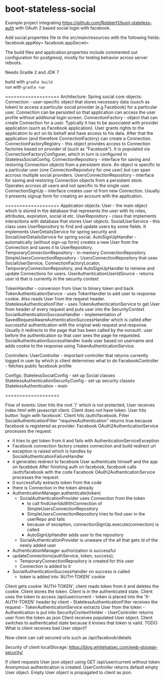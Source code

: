 boot-stateless-social
===================
Example project integrating https://github.com/Robbert1/boot-stateless-auth with OAuth 2 based social login with facebook.

Add social.properties file to the src/main/resources with the following fields:
facebook.appKey=<your app id>
facebook.appSecret=<you app secret>

The build files and application.properties include commented out configuration for postgresql, mostly for testing behavior across server reboots.

Needs Gradle 2 and JDK 7

build with `gradle build`  
run with `gradle run`

===================
Architecture:
Spring social core objects:
Connection - user-specific object that stores necessary data (susch as token) to access a particular social
    provider (e.g Facebook) for a particular user. Connection can be persisted so that application can
    access the user profile without additional login screen.
ConnectionFactory - object that can create Connection for a user. Typically it has to be associated with
    provider application (such as Facebook application). User grants rights to the application to act on its
    behalf and have access to his data. After that the application (and therefore ConnectionFactory) can
    create a Connection.
ConnectionFactoryRegistry - this object provides access to Connection factories
    based on provider id (such as "Facebook"). It is populated via ConnectionFactoryConfigurer, which in turn
    is configured in StatelessSocialConfig.
ConnectionRepository - interface for saving and restoring Connection objects from a persistent store. An object
    is specific to a particular user (one ConnectionRepository for one user) but can span accross multiple
    social providers.
UsersConnectionRepository - interface for saving and restoring Connection objects from a persistent store.
    Operates accross all users and not specific to the single user.
ConnectionSignUp - interface creates user id from new Connection. Usually it presents signup form for
    creating an account with the application.

===================
Application objects:
User - the main object which is stored in the database that represents the user with its roles,
    attributes, expiration, social id etc.
UserRepository - class that implements interactions with database that stores User objects.
SocialUserService - this class uses UserRepository to find and update users by some fields.
    It implements UserDetailsService for spring security and SocialUserDetailsService for spring social.
AutoSignUpHandler - automatically (without sign-up form) creates a new User from the Connection and
    saves it to UserRepository.
TemporaryConnectionRepository - in-memory ConnectionRepository
SimpleUsersConnectionRepository - UsersConnectionRepository that uses SocialUserService,
    ConnectionFactoryLocator, TemporaryConnectionRepository, and AutoSignUpHandler to retreive
    and update Connections for users.
UserAuthenticationUserIdSource - returns user id that is currently in the security context

TokenHandler - conversion from User to binary token and back
TokenAuthenticationService - uses TokenHandler to add user to response cookie.
    Also reads User from the request header. 
StatelessAuthenticationFilter - uses TokenAuthenticationService to get User from header of every request
    and puts user into the SecurityContext
SocialAuthenticationSuccessHandler - implementation of SavedRequestAwareAuthenticationSuccessHandler which
   is called after successful authentication with the original web request and response. Usually it redirects
   to the page that has been called by the nonauth. user before the authentication so that user sees the page
   he requested. SocialAuthenticationSuccessHandler loads user based on username and adds cookie to the response
   using TokenAuthenticationService.


Controllers:
UserController - important controller that returns currently logged in user by which js client determines
    what to do
FacebookController - fetches public facebook profile

Configs:
StatelessSocialConfig - set up Social classes
StatelessAuthenticationSecurityConfig - set up security classes
StatelessAuthentication - main

===================

Flow of events:
User hits the root '/' which is not protected,
User receives index.html with javascript client.
Client does not have token.
User hits button 'login with facebook'.
Client hits /auth/facebook.
Filter SocialAuthenticationFilter "requiresAuthentication" returns true because facebook is registered as provider.
Facebook OAuth2AuthenticationService processes the request:
 - it tries to get token from it and fails with AuthenticationServiceException
 - Facebook connection factory creates connection and build redirect url
 - exception is raised which is handles by SocialAuthenticationFailureHandler
 - it generates redirect to facebook
User authenticate himself and the app on facebbok
After finishing auth on facebook, facebook calls /auth/facebook with the code
Facebook OAuth2AuthenticationService processes the request:
 - it successfully extracts token from the code
 - there is Connection in the token already
 - AuthenticationManager.authenticate(token)
   - SocialAuthenticationProvider uses Connection from the token
      - to call findUserIdsWithConnection of SimpleUsersConnectionRepository
      - SimpleUsersConnectionRepository tries to find user in the userRepo and fails
      - because of exception, connectionSignUp.execute(connection) is called
      - AutoSignUpHandler adds user to the repository
   - SocialAuthenticationProvider is unaware of the all that gets id of the newly added user
 - AuthenticationManager authorization is successful
 - updateConnections(authService, token, success);
   - TemporaryConnectionRepository is created for this user
   - Connection is added to it
 - SocialAuthenticationSuccessHandler on success is called
   - token is added into 'AUTH-TOKEN' cookie
 
Client gets cookie 'AUTH-TOKEN', client reads token from it and deletes the cookie.
Client stores the token.
Client is in the authenticated state.
Client uses the token to access /api/user/current
    - token is placed into the 'X-AUTH-TOKEN' header by client
    - StatelessAuthenticationFilter receives the request
        - TokenAuthenticationService extracts User from the token
        - Authentication is put into SecurityContextHolder
        - UserController returns user from the token as json 
Client receives populated User object.
Client switches to authenticated state because it knows that token is valid.
TODO: What is client receives bad User object?

Now client can call secured urls such as /api/facebook/details

Security of client localStorage: 
https://blog.whitehatsec.com/web-storage-security/

If client requests User json object using GET /api/user/current without token
Anonymous authentication is created.
UserController returns default empty User object.
Empty User object is propagated to client as json.

 
